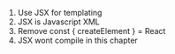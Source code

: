 1. Use JSX for templating
2. JSX is Javascript XML
3. Remove const { createElement } = React 
4. JSX wont compile in this chapter
